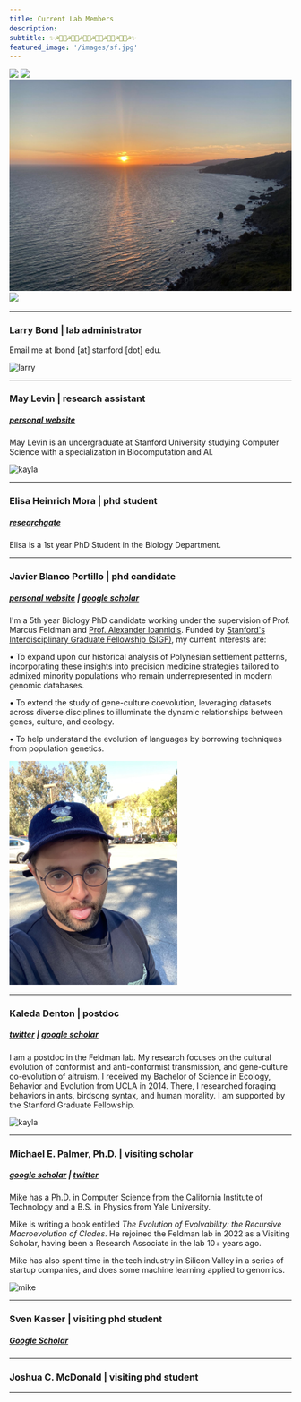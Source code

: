 ```yaml
---
title: Current Lab Members
description:
subtitle: ✨☭👨‍💻☭👨‍💻☭👩‍💻☭👩‍💻☭👨‍💻☭👨‍💻☭✨
featured_image: '/images/sf.jpg'
---
```


<div class="gallery" data-columns="4">
	<img src="/images/sf.jpg">
	<img src="/images/hoover.jpg">
	<img src="/images/view.JPG">
	<img src="/images/lab2.jpg">
</div>

---

### Larry Bond | lab administrator

Email me at lbond [at] stanford [dot] edu.

<img width="300" alt="larry" src="/images/larry.jpg">

---

### May Levin | research assistant
##### [personal website](https://maylevin.com)

May Levin is an undergraduate at Stanford University studying Computer Science with a specialization in Biocomputation and AI.

<img width="300" alt="kayla" src="/images/may.jpeg">

---

### Elisa Heinrich Mora | phd student
##### [researchgate](https://www.researchgate.net/profile/Elisa-Mora-3)

Elisa is a 1st year PhD Student in the Biology Department.

---

### Javier Blanco Portillo | phd candidate
##### [personal website](https://javierbioblanco.github.io) | [google scholar](https://scholar.google.co.uk/citations?user=4bo4uK8AAAAJ&hl=en&oi=sra)

I'm a 5th year Biology PhD candidate working under the supervision of Prof. Marcus Feldman and <a href="https://ai-page.org">Prof. Alexander Ioannidis</a>. Funded by <a href="https://vpge.stanford.edu/fellowships-funding/sigf">Stanford's Interdisciplinary Graduate Fellowship (SIGF)</a>, my current interests are:

<p> <span>&#8226;</span> To expand upon our historical analysis of Polynesian settlement patterns, incorporating these insights into precision medicine strategies tailored to admixed minority populations who remain underrepresented in modern genomic databases.</p>
<p> <span>&#8226;</span> To extend the study of gene-culture coevolution, leveraging datasets across diverse disciplines to illuminate the dynamic relationships between genes, culture, and ecology.</p>
<p> <span>&#8226;</span> To help understand the evolution of languages by borrowing techniques from population genetics.</p>

<img width="300" alt="javier" src="/images/javier2.jpg">

---

### Kaleda Denton | postdoc
##### [twitter](https://twitter.com/KaledaDenton) | [google scholar](https://scholar.google.ca/citations?user=BycE1LoAAAAJ&hl=en)

I am a postdoc in the Feldman lab. My research focuses on the cultural evolution of conformist and anti-conformist transmission, and gene-culture co-evolution of altruism. I received my Bachelor of Science in Ecology, Behavior and Evolution from UCLA in 2014. There, I researched foraging behaviors in ants, birdsong syntax, and human morality. I am supported by the Stanford Graduate Fellowship.

<img width="300" alt="kayla" src="/images/kayla.jpg">

---

### Michael E. Palmer, Ph.D. | visiting scholar
##### [google scholar](https://scholar.google.com/citations?user=dUMOr30AAAAJ&hl=en&oi=ao) | [twitter](https://twitter.com/meponymous) 

Mike has a Ph.D. in Computer Science from the California Institute of Technology and a B.S. in Physics from Yale University.

Mike is writing a book entitled _The Evolution of Evolvability: the Recursive Macroevolution of Clades_. He rejoined the Feldman lab in 2022 as a Visiting Scholar, having been a Research Associate in the lab 10+ years ago.

Mike has also spent time in the tech industry in Silicon Valley in a series of startup companies, and does some machine learning applied to genomics. 

<img width="300" alt="mike" src="/images/mike.jpg">

---

### Sven Kasser | visiting phd student
##### [Google Scholar](https://scholar.google.com/citations?user=eeKmxkUAAAAJ&hl=en&oi=ao)

---

### Joshua C. McDonald | visiting phd student

---